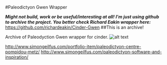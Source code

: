 #Paleodictyon Gwen Wrapper

__*Might not build, work or be useful/interesting at all! I'm just using github to archive the project. You better check Richard Eakin wrapper here:*__
https://github.com/richardeakin/Cinder-Gwen
##This is an archive! 


Archive of Paleodyction Gwen wrapper for cinder.
![alt text](http://blog.antivj.com/wp-content/uploads/2013/03/FromStoryboardToSoftware.png "Title")

http://www.simongeilfus.com/portfolio-item/paleodictyon-centre-pompidou-metz/
http://www.simongeilfus.com/paleodictyon-software-and-inspiration/


